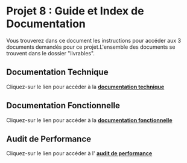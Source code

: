 # Projet 8 : Guide et Index de Documentation

Vous trouverez dans ce document les instructions pour accéder aux 3 documents demandés pour ce projet.L'ensemble des documents se trouvent dans le dossier "livrables".

## Documentation Technique
Cliquez-sur le lien pour accéder à la [__documentation technique__](https://miky9201.github.io/todo-list-app/livrables/technical_doc/index.html)
## Documentation Fonctionnelle
Cliquez-sur le lien pour accéder à la [__documentation fonctionnelle__](./livrables/functional_doc/functionalDoc.md)
## Audit de Performance
Cliquez-sur le lien pour accéder à l' [__audit de performance__](./livrables/audit/audit.md)
